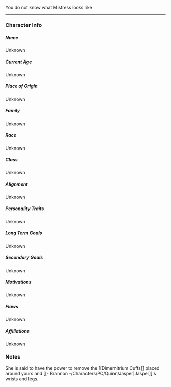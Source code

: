 You do not know what Mistress looks like

---
### Character Info

##### Name 
Unknown

##### Current Age
Unknown

##### Place of Origin
Unknown

##### Family
Unknown

##### Race
Unknown

##### Class
Unknown

##### Alignment
Unknown

##### Personality Traits
Unknown

##### Long Term Goals
Unknown

##### Secondary Goals
Unknown

##### Motivations
Unknown

##### Flaws
Unknown

##### Affiliations
Unknown

### Notes
She is said to have the power to remove the [[Dimemitrium Cuffs]] placed around yours and [[- Brannon -/Characters/PC/Quinn/Jasper|Jasper]]'s wrists and legs. 